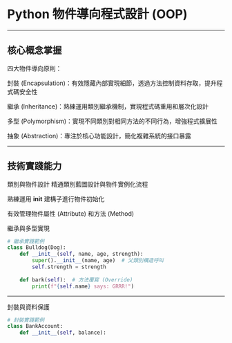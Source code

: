 # Python 物件導向程式設計 (OOP)
---
## 核心概念掌握
四大物件導向原則：

封裝 (Encapsulation)：有效隱藏內部實現細節，透過方法控制資料存取，提升程式碼安全性

繼承 (Inheritance)：熟練運用類別繼承機制，實現程式碼重用和層次化設計

多型 (Polymorphism)：實現不同類別對相同方法的不同行為，增強程式擴展性

抽象 (Abstraction)：專注於核心功能設計，簡化複雜系統的接口暴露

---
## 技術實踐能力
類別與物件設計
精通類別藍圖設計與物件實例化流程

熟練運用 __init__ 建構子進行物件初始化

有效管理物件屬性 (Attribute) 和方法 (Method)

繼承與多型實現
```python
# 繼承實踐範例
class Bulldog(Dog):
    def __init__(self, name, age, strength):
        super().__init__(name, age)  # 父類別構造呼叫
        self.strength = strength
    
    def bark(self):  # 方法覆寫 (Override)
        print(f"{self.name} says: GRRR!")
```
---
封裝與資料保護
```python
# 封裝實踐範例
class BankAccount:
    def __init__(self, balance):
